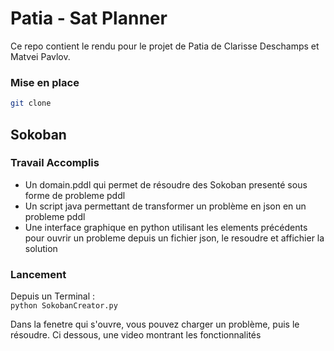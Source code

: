 # Patia - Sat Planner

Ce repo contient le rendu pour le projet de Patia de Clarisse Deschamps et Matvei Pavlov. 

### Mise en place
```bash
git clone 
```

## Sokoban
### Travail Accomplis
- Un domain.pddl qui permet de résoudre des Sokoban presenté sous forme de probleme pddl
- Un script java permettant de transformer un problème en json en un probleme pddl
- Une interface graphique en python utilisant les elements précédents pour ouvrir un probleme depuis un fichier json, le resoudre et affichier la solution

### Lancement
Depuis un Terminal :   
`python SokobanCreator.py`

Dans la fenetre qui s'ouvre, vous pouvez charger un problème, puis le résoudre. Ci dessous, une video montrant les fonctionnalités

